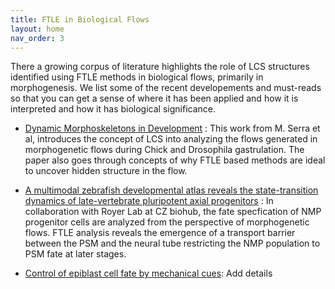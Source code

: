 ```yaml
---
title: FTLE in Biological Flows 
layout: home
nav_order: 3
---
```


There a growing corpus of literature highlights the role of LCS structures identified using FTLE methods in biological flows, primarily in morphogenesis. We list some of the recent developements and must-reads so that you can get a sense of where it has been applied and how it is interpreted and how it has biological significance. 

- [Dynamic Morphoskeletons in Development](https://www.mattiaserra.com/_files/ugd/297716_66be52fd4f954943b0243f0e88c75084.pdf) : This work from M. Serra et al, introduces the concept of LCS into analyzing the flows generated in morphogenetic flows during Chick and Drosophila gastrulation. The paper also goes through concepts of why FTLE based methods are ideal to uncover hidden structure in the flow.

- [A multimodal zebrafish developmental atlas reveals the state-transition dynamics of late-vertebrate pluripotent axial progenitors](https://www.cell.com/cell/fulltext/S0092-8674(24)01147-4) : In collaboration with Royer Lab at CZ biohub, the fate specfication of NMP progenitor cells are analyzed from the perspective of morphogenetic flows. FTLE analysis reveals the emergence of a transport barrier between the PSM and the neural tube restricting the NMP population to PSM fate at later stages.

- [Control of epiblast cell fate by mechanical cues](https://www.biorxiv.org/content/10.1101/2024.06.24.600402v1.abstract): Add details

